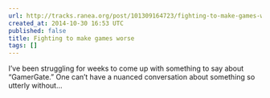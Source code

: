 ```yaml
---
url: http://tracks.ranea.org/post/101309164723/fighting-to-make-games-worse
created_at: 2014-10-30 16:53 UTC
published: false
title: Fighting to make games worse
tags: []
---
```


I’ve been struggling for weeks to come up with something to say about “GamerGate.” One can’t have a nuanced conversation about something so utterly without…
